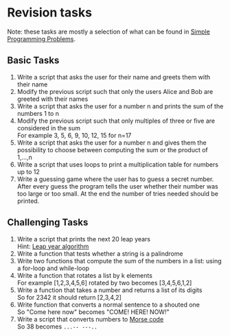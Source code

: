 # Revision tasks

Note: these tasks are mostly a selection of what can be found in [Simple Programming Problems](https://adriann.github.io/programming_problems.html).

## Basic Tasks
1. Write a script that asks the user for their name and greets them with their name
1. Modify the previous script such that only the users Alice and Bob are greeted with their names
1. Write a script that asks the user for a number n and prints the sum of the numbers 1 to n
1. Modify the previous script such that only multiples of three or five are considered in the sum  
For example 3, 5, 6, 9, 10, 12, 15 for n=17
1. Write a script that asks the user for a number n and gives them the possibility to choose between computing the sum or the product of 1,…,n
1. Write a script that uses loops to print a multiplication table for numbers up to 12
1. Write a guessing game where the user has to guess a secret number. After every guess the program tells the user whether their number was too large or too small. At the end the number of tries needed should be printed.

## Challenging Tasks
1. Write a script that prints the next 20 leap years  
Hint: [Leap year algorithm](https://www.javatpoint.com/python-check-leap-year)
1. Write a function that tests whether a string is a palindrome
1. Write two functions that compute the sum of the numbers in a list: using a for-loop and  while-loop
1. Write a function that rotates a list by k elements  
For example [1,2,3,4,5,6] rotated by two becomes [3,4,5,6,1,2]
1. Write a function that takes a number and returns a list of its digits  
So for 2342 it should return [2,3,4,2]
1. Write function that converts a normal sentence to a shouted one  
So "Come here now" becomes "COME! HERE! NOW!"
1. Write a script that converts numbers to [Morse code](https://morsecode.world/international/translator.html)  
So 38 becomes ```...-- ---..```
